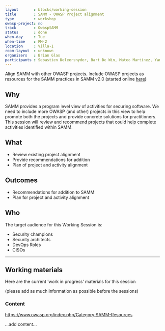 ```yaml
---
layout       : blocks/working-session
title        : SAMM - OWASP Project alignment
type         : workshop
owasp-project: no
track        : OwaspSAMM
status       : done
when-day     : Tue
when-time    : PM-2
location     : Villa-1
room-layout  : unknown
organizers   : Brian Glas
participants : Sebastien Deleersnyder, Bart De Win, Mateo Martinez, Yan Kravchenko, Viktor Lindstrom
---
```


Align SAMM with other OWASP projects. Include OWASP projects as resources for the SAMM practices in SAMM v2.0 (started online [here](https://www.owasp.org/index.php/Category:SAMM-Resources))

## Why

SAMM provides a program level view of activities for securing software. We need to include more OWASP (and other) projects in this view to help promote both the projects and provide concrete solutions for practitioners. This session will review and recommend projects that could help complete activities identified within SAMM.

## What

- Review existing project alignment
- Provide recommendations for addition
- Plan of project and activity alignment

## Outcomes

- Recommendations for addition to SAMM
- Plan for project and activity alignment

## Who

The target audience for this Working Session is:

- Security champions
- Security architects
- DevOps Roles
- CISOs

--- 

## Working materials

Here are the current 'work in progress' materials for this session 

(please add as much information as possible before the sessions)

### Content

https://www.owasp.org/index.php/Category:SAMM-Resources

...add content...
